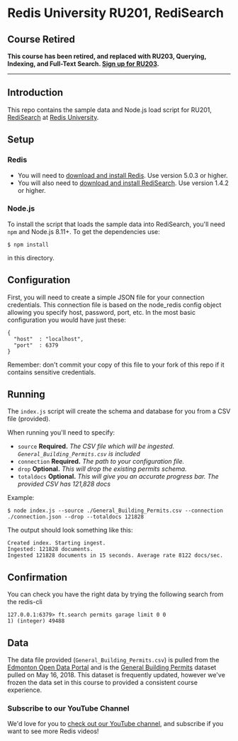 # Redis University RU201, RediSearch

## Course Retired

**This course has been retired, and replaced with RU203, Querying, Indexing, and Full-Text Search.  [Sign up for RU203](https://university.redis.com/courses/ru203/).**

---

## Introduction

This repo contains the sample data and Node.js load script for RU201, [RediSearch](https://university.redis.com/courses/ru201/) at [Redis University](https://university.redis.com/).

## Setup

### Redis

* You will need to [download and install Redis](https://redis.io/download).  Use version 5.0.3 or higher.
* You will also need to [download and install RediSearch](https://oss.redis.com/redisearch/Quick_Start/).  Use version 1.4.2 or higher.

### Node.js

To install the script that loads the sample data into RediSearch, you'll need `npm` and Node.js 8.11+. To get the dependencies use:

```
$ npm install
```

in this directory.

## Configuration

First, you will need to create a simple JSON file for your connection credentials. This connection file is based on the node_redis config object allowing you specify host, password, port, etc. In the most basic configuration you would have just these:

```
{
  "host"  : "localhost",
  "port"  : 6379
}
```

Remember: don't commit your copy of this file to your fork of this repo if it contains sensitive credentials.

## Running

The `index.js` script will create the schema and database for you from a CSV file (provided). 

When running you'll need to specify:

- `source` **Required.** _The CSV file which will be ingested. `General_Building_Permits.csv` is included_
- `connection` **Required.** _The path to your configuration file._
- `drop` **Optional.** _This will drop the existing permits schema._
- `totaldocs` **Optional.** _This will give you an accurate progress bar. The provided CSV has 121,828 docs_

Example:

```
$ node index.js --source ./General_Building_Permits.csv --connection ./connection.json --drop --totaldocs 121828
```

The output should look something like this:

```
Created index. Starting ingest.
Ingested: 121828 documents.
Ingested 121828 documents in 15 seconds. Average rate 8122 docs/sec.
```

## Confirmation

You can check you have the right data by trying the following search from the redis-cli

```
127.0.0.1:6379> ft.search permits garage limit 0 0
1) (integer) 49488
```

## Data

The data file provided (`General_Building_Permits.csv`) is pulled from the [Edmonton Open Data Portal](https://data.edmonton.ca) and is the [General Building Permits](https://data.edmonton.ca/Sustainable-Development/General-Building-Permits/24uj-dj8v) dataset pulled on May 16, 2018. This dataset is frequently updated, however we've frozen the data set in this course to provided a consistent course experience. 

### Subscribe to our YouTube Channel

We'd love for you to [check out our YouTube channel](https://youtube.com/redisinc), and subscribe if you want to see more Redis videos!
